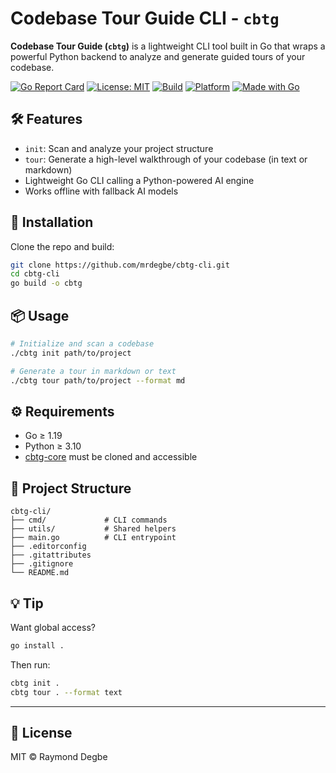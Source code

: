# Codebase Tour Guide CLI - `cbtg`

**Codebase Tour Guide (`cbtg`)** is a lightweight CLI tool built in Go that wraps a powerful Python backend to analyze and generate guided tours of your codebase.

[![Go Report Card](https://goreportcard.com/badge/github.com/mrdegbe/cbtg-cli)](https://goreportcard.com/report/github.com/mrdegbe/cbtg-cli)
[![License: MIT](https://img.shields.io/badge/license-MIT-blue.svg)](LICENSE)
[![Build](https://img.shields.io/badge/build-passing-brightgreen)]()
[![Platform](https://img.shields.io/badge/platform-cross--platform-lightgrey)]()
[![Made with Go](https://img.shields.io/badge/made%20with-Go-1f425f.svg)]()

## 🛠 Features

- `init`: Scan and analyze your project structure
- `tour`: Generate a high-level walkthrough of your codebase (in text or markdown)
- Lightweight Go CLI calling a Python-powered AI engine
- Works offline with fallback AI models

## 🚀 Installation

Clone the repo and build:

```bash
git clone https://github.com/mrdegbe/cbtg-cli.git
cd cbtg-cli
go build -o cbtg
````

## 📦 Usage

```bash
# Initialize and scan a codebase
./cbtg init path/to/project

# Generate a tour in markdown or text
./cbtg tour path/to/project --format md
```

## ⚙ Requirements

* Go ≥ 1.19
* Python ≥ 3.10
* [cbtg-core](https://github.com/mrdegbe/cbtg-core) must be cloned and accessible

## 📁 Project Structure

```
cbtg-cli/
├── cmd/             # CLI commands
├── utils/           # Shared helpers
├── main.go          # CLI entrypoint
├── .editorconfig
├── .gitattributes
├── .gitignore
└── README.md
```

## 💡 Tip

Want global access?

```bash
go install .
```

Then run:

```bash
cbtg init .
cbtg tour . --format text
```

---

## 📜 License

MIT © Raymond Degbe
